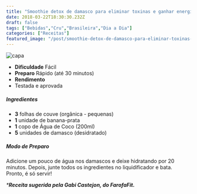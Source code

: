 ```yaml
---
title: "Smoothie detox de damasco para eliminar toxinas e ganhar energia"
date: 2018-03-22T18:30:30.232Z
draft: false
tags: ["Bebidas","Cru","Brasileira","Dia a Dia"]
categories: ["Receitas"]
featured_image: "/post/smoothie-detox-de-damasco-para-eliminar-toxinas-e-ganhar-energia.cfc6e4ff.jpg"
---
```


![capa](/post/smoothie-detox-de-damasco-para-eliminar-toxinas-e-ganhar-energia.cfc6e4ff.jpg)

*   **Dificuldade** Fácil
*   **Preparo** Rápido (até 30 minutos)
*   **Rendimento**
*   Testada e aprovada
    

##### Ingredientes

*   **3** folhas de couve (orgânica - pequenas)
*   **1** unidade de banana-prata
*   **1** copo de Água de Coco (200ml)
*   **5** unidades de damasco (desidratado)

##### Modo de Preparo

Adicione um pouco de água nos damascos e deixe hidratando por 20 minutos. Depois, junte todos os ingredientes no liquidificador e bata. Pronto, é só servir!

_***Receita sugerida pela Gabi Castejon, do FarofaFit.**_
